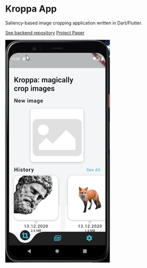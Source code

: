 # Kroppa App

Saliency-based image cropping application written in Dart/Flutter.

[See backend repository](https://github.com/humanova/cropper-service)
[Project Paper](https://drive.google.com/file/d/1cdp-Q0OQPNX2soNuFm9tPey4IQ1fT7JS/view?usp=sharing)

![demo](media/demo.gif)
